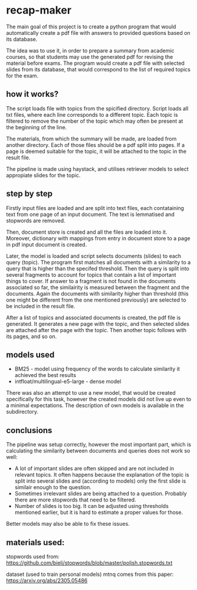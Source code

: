 # recap-maker

The main goal of this project is to create a python program that would automatically create a pdf file with answers to provided questions based on its database. 

The idea was to use it, in order to prepare a summary from academic courses, so that students may use the generated pdf for revising the material before exams. The program would create a pdf file with selected slides from its database, that would correspond to the list of required topics for the exam.

## how it works?

The script loads file with topics from the spicified directory. Script loads all txt files, where each line corresponds to a different topic. Each topic is filtered to remove the number of the topic which may often be present at the beginning of the line.

The materials, from which the summary will be made, are loaded from another directory. Each of those files should be a pdf split into pages. If a page is deemed suitable for the topic, it will be attached to the topic in the result file.

The pipeline is made using haystack, and utilises retriever models to select appropiate slides for the topic. 

## step by step

Firstly input files are loaded and are split into text files, each contataining text from one page of an input document. The text is lemmatised and stopwords are removed.

Then, document store is created and all the files are loaded into it. Moreover, dictionary with mappings from entry in document store to a page in pdf input document is created. 

Later, the model is loaded and script selects documents (slides) to each query (topic). The program first matches all documents with a similarity to a query that is higher than the specifed threshold. Then the query is split into several fragments to account for topics that contain a list of important things to cover. If answer to a fragment is not found in the documents associated so far, the similairity is measured between the fragment and the documents. Again the documents with similarity higher than threshold (this one might be different from the one mentioned previously) are selected to be included in the result file.

After a list of topics and associated documents is created, the pdf file is generated. It generates a new page with the topic, and then selected slides are attached after the page with the topic. Then another topic follows with its pages, and so on.

## models used

- BM25 - model using frequency of the words to calculate similarity it achieved the best results
- intfloat/multilingual-e5-large - dense model

There was also an attempt to use a new model, that would be created specifically for this task, however the created models did not live up even to a minimal expectations.
The description of own models is available in the subdirectory.

## conclusions

The pipeline was setup correctly, however the most important part, which is calculating the similarity between documents and queries does not work so well:

- A lot of important slides are often skipped and are not included in relevant topics. It often happens because the explanation of the topic is split into several slides and (according to models) only the first slide is similair enough to the question.
- Sometimes irrelevant slides are being attached to a question. Probably there are more stopwords that need to be filtered.
- Number of slides is too big. It can be adjusted using thresholds mentioned earlier, but it is hard to estimate a proper values for those.

Better models may also be able to fix these issues.

## materials used:

stopwords used from: https://github.com/bieli/stopwords/blob/master/polish.stopwords.txt

dataset (used to train personal models) mtnq comes from this paper: https://arxiv.org/abs/2305.05486
